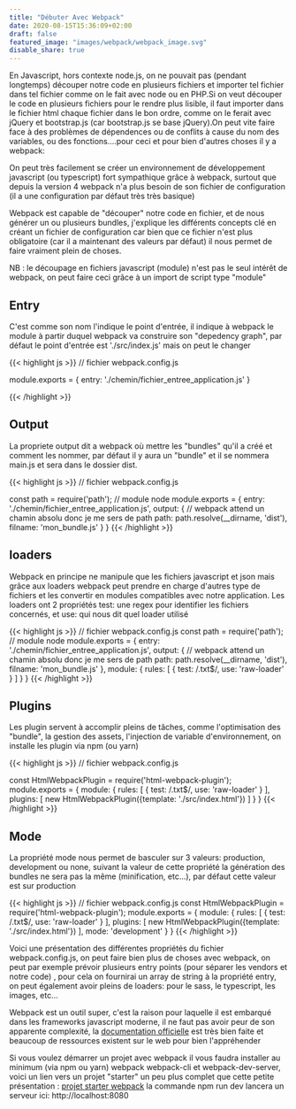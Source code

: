 ```yaml
---
title: "Débuter Avec Webpack"
date: 2020-08-15T15:36:09+02:00
draft: false
featured_image: "images/webpack/webpack_image.svg"
disable_share: true
---
```


En Javascript, hors contexte node.js, on ne pouvait pas (pendant longtemps) découper notre code en plusieurs fichiers et importer tel fichier dans tel fichier comme on le fait avec node ou en PHP.Si on veut découper le code en plusieurs fichiers pour le rendre plus lisible, il faut importer dans le fichier html  chaque fichier dans le bon ordre, comme on le ferait avec jQuery et bootstrap.js (car bootstrap.js se base jQuery).On peut vite faire face à des problèmes de dépendences ou de conflits à cause du nom des variables, ou des fonctions....pour ceci et pour bien d'autres choses il y a webpack:

On peut très facilement se créer un environnement de développement javascript (ou typescript) fort sympathique grâce à webpack, surtout que depuis la version 4 webpack n'a plus besoin de son fichier de configuration (il a une configuration par défaut très très basique)

Webpack est capable de "découper" notre code en fichier, et de nous générer un ou plusieurs bundles, j'explique les différents concepts clé en créant un fichier de configuration car bien que ce fichier n'est plus obligatoire (car il a maintenant des valeurs par défaut) il nous permet de faire vraiment plein de choses.

NB : le découpage en fichiers javascript (module) n'est pas le seul intérêt de webpack, on peut faire ceci grâce à un import de script type "module"

## Entry

C'est comme son nom l'indique le point d'entrée, il indique à webpack le module à partir duquel webpack va construire son "depedency graph", par défaut le point d'entrée est './src/index.js' mais on peut le changer

{{< highlight js >}}
// fichier webpack.config.js

module.exports = {
    entry: './chemin/fichier_entree_application.js'
}

{{< /highlight >}}

## Output

La propriete output dit a webpack où mettre les "bundles" qu'il a créé et comment les nommer, par défaut il y aura un "bundle" et il se nommera main.js et sera dans le dossier dist.

{{< highlight js >}}
// fichier webpack.config.js

const path = require('path'); // module node
module.exports = {
    entry: './chemin/fichier_entree_application.js',
    output: {
        // webpack attend un chamin absolu donc je me sers de path
        path: path.resolve(__dirname, 'dist'),
        filname: 'mon_bundle.js'
    }
}
{{< /highlight >}}

## loaders

Webpack en principe ne manipule que les fichiers javascript et json mais grâce aux loaders webpack peut prendre en charge d'autres type de fichiers et les convertir en modules compatibles avec notre application.
Les loaders ont 2 propriétés test: une regex pour identifier les fichiers concernés, et use: qui nous dit quel loader utilisé

{{< highlight js >}}
// fichier webpack.config.js
const path = require('path'); // module node
module.exports = {
    entry: './chemin/fichier_entree_application.js',
    output: {
        // webpack attend un chamin absolu donc je me sers de path
        path: path.resolve(__dirname, 'dist'),
        filname: 'mon_bundle.js'
    },
    module: {
        rules: [
            {
                test: /\.txt$/,
                use: 'raw-loader'
            }
        ]
    }
}
{{< /highlight >}}

## Plugins

Les plugin servent à accomplir pleins de tâches, comme l'optimisation des "bundle", la gestion des assets, l'injection de variable d'environnement, on installe les plugin via npm (ou yarn)
 
{{< highlight js >}}
// fichier webpack.config.js

const HtmlWebpackPlugin = require('html-webpack-plugin');
module.exports = {
    module: {
        rules: [
            {
                test: /\.txt$/,
                use: 'raw-loader'
            }
        ],
        plugins: [
            new HtmlWebpackPlugin({template: './src/index.html'})
        ]
    }
}
{{< /highlight >}}

## Mode 

La propriété mode nous permet de basculer sur 3 valeurs: production, development ou none, suivant la valeur de cette propriété la génération des bundles ne sera pas la même (minification, etc...), par défaut cette valeur est sur production

{{< highlight js >}}
// fichier webpack.config.js
const HtmlWebpackPlugin = require('html-webpack-plugin');
module.exports = {
    module: {
        rules: [
            {
                test: /\.txt$/,
                use: 'raw-loader'
            }
        ],
        plugins: [
            new HtmlWebpackPlugin({template: './src/index.html'})
        ],
        mode: 'development'
    }
}
{{< /highlight >}}

Voici une présentation des différentes propriétés du fichier webpack.config.js, on peut faire bien plus de choses avec webpack, on peut par exemple prévoir plusieurs entry points (pour séparer les vendors et notre code) , pour cela on fournirai un array de string à la propriété entry, on peut également avoir pleins de loaders: pour le sass, le typescript, les images, etc...

Webpack est un outil super, c'est la raison pour laquelle il est embarqué dans les frameworks javascript moderne, il ne faut pas avoir peur de son apparente complexité, la [documentation officielle](https://webpack.js.org/) est très bien faite et beaucoup de ressources existent sur le web pour bien l'appréhender

Si vous voulez démarrer un projet avec webpack il vous faudra installer au minimum (via npm ou yarn) webpack webpack-cli et webpack-dev-server, voici un lien vers un projet "starter" un peu plus complet que cette petite présentation : [projet starter webpack](https://github.com/nootim/webpack-starter) la commande npm run dev lancera un serveur ici: http://localhost:8080

